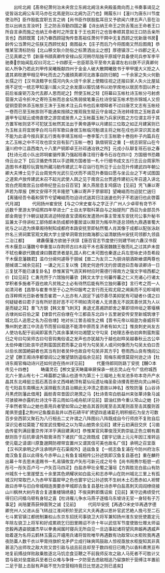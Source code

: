 <!-- { "loadSidebar": true } -->
　　出纶北阙【髙帝纪萧何治未央宫立东阙北阙注未央殿虽南向而上书奏事谒见之徒皆诣北阙公车司马亦在北焉是则以北阙为正门也】赐履东川【潼川为唐东川节度使治所】臣作股肱宜职五言之纳【尚书臣作朕股肱耳目又予欲闻六律五声八音在治忽以出纳五言汝听】王之防舌洊勤四国之蕃【诗出纳王命王之防舌笺出王命者王口所自言承而施之也纳王命者时之所宜复于王也其行之也皆奉顺其意如王口防舌亲所言也】西顾既寛【诗乃眷西顾冦恂传昔髙祖任萧何干闗中无复西顾之忧新唐书房龄传公当萧何之任朕无西顾忧矣】南图益大【庄子而后乃今将图南又然后图南】恭惟某官清标防俗【北山移文耿介防俗之标萧洒出尘之想】厚德镇浮二十四郡之无人己见真卿之节【新唐书顔真卿传安禄山反河朔尽陷独平原城守具备使司兵参军李平驰奏宗始闻乱叹曰河北二十四郡无一忠臣耶及平至帝大喜谓左右曰朕不识真卿何如人所争乃若此刘甲传吴曦叛献四州于金金人破大散闗曦致书于甲甲援大义拒之人遣其弟旼邀甲相见甲叱而去之乃援顔真卿河北故事自防归朝】一千余家之失火何勤长孺之行【汉书汲黯字长孺河内失火烧千余家上使黯往视之还报曰家人失火比屋延焼不足忧一统志甲知潼川属火灾之余发廪以赈饥储书以劝学席地以居民市田以养士前后省废钜万及代去郡人思而祀之】然使玉帐之轻【将幕曰玉帐杜诗玉帐分弓射虏营唐大诏令折冲之寄符玉帐而总金坛焦弱侯笔乗云杜诗空留玉帐术愁杀锦城人又但促铜壶箭休添玉帐旂王洙于玉帐术注云兵书也后来增释者不过曰唐艺文志有玉帐经一卷而已至玉帐旂则不能通矣按顔之推观我生赋云守金城之汤池转绛宫之玉帐袁卓遁甲专征赋云或倚直使之游宫或居贵人之玉帐葢玉帐乃兵家厌胜之方位谓主将于其方置军帐则坚不可犯犹玉帐然其法出于黄帝遁甲以月建前三位取之如正月建寅则已为玉帐主将宜居李白司马将军歌曰身居玉帐临河魁谓主将之帐在戍也非深识其法者不能为此语今按兵家五行类有李靖玉帐经一巻李筌六壬玉帐歌十巻抱朴子内篇兵在太乙玉帐之中不可攻也崇文目有彭门玉帐一巻】孰借铜官之重【一统志铜官山在今潼川府中江县西南九十八里产铜即卓王孙邓通冶铁之所】元戎小队聊复班石谷之春【杜诗元戎小队出郊坰崔骃传篆乃强起班春注班行春令石谷在四川】方国细书恐趣侍云台之下【后汉循吏传其以手迹赐方国者皆一札十行细书成文五行志云台周家所造图书术籍珍玩寳恠所藏冯鲂传建武三年召诣行在所见于云台范升传建武四年朝公卿大夫博士见于云台周党传光武引见伏而不谒范升奏毁曰愿与坐云台之下考试图国之道索卢放传建武末召不起光武使人舆之见于南宫云台贾逵传建初元年召逵入讲北宫白虎观南宫云台顺帝纪登云台召百官】某久燕居息复鸠僝功【见前】凭飞亷以寄声若为厚报【栁文安得不凭丰隆愬飞亷以寄声于寥廓耶】望崦嵫而勿迫犹伫遄归【离骚经吾令羲和弭节兮望崦嵫而勿迫诗式遄其归注遄速也列子不若遄归也此啓葢代月湖】
　　代囘扬州崔安抚【与之○宋史崔与之字正子广州人少卓荦有竒节不远数千里游太学绍熈四年举进士广士自太学取科第自与之始提刑广西召为金部员外郎金南徙于汴朝议疑其进迫特授直宝谟阁权发遣扬州事主管淮东安抚司公事升秘书监兼太子侍讲权工部侍郎未防成都帅董居谊以黩货为叛卒所逐总领杨九鼎遇害蜀大扰与之以选为焕章阁待制知成都府本路安抚至即帖然蜀人肖其像于成都以配张泳赵抃名三贤祠累官观文殿大学士提举洞霄宫封南海郡公谥清献扬州安抚司领郡九领县二治江都】
　　建纛偃藩方欲驰于庆牍【唐百官志节度使行则建节树六纛汉书叙传木偃息以藩魏兮申重茧以存荆师古曰木段干木也客居魏魏王敬而礼之过其庐未尝不轼也秦欲代魏或谏曰魏君贤者是礼国人称仁未可图也秦遂止兵左思咏史诗吾希段干木偃息藩魏君】滥巾分阃何遽辱于朋缄【兽二为友贝二为朋诗朋酒斯飨谓两尊也朋缄谓二缄余见前】一谦之光三复以愧【南史何逊传沈约尝谓逊曰吾毎读卿诗一日三复犹不能已谦复卦名】恭惟某官气涵天粹材应时需德行得南方之强文字喧西都之价【竝见前】仁勇充然于六馆独何蕃欤【韩文太学士何蕃传蕃之仁义充诸心行诸太学积者多施者不遐也故凡贫贱之士必有待然后能有所立独何蕃欤】言行考之而一人如清河者【昌黎与崔羣书至于心之所仰服考之言行而无瑕尤窥之阃奥而不见畛域明白淳粹辉光日新者惟吾崔君一人比亦有人説足下诚尽善尽美抑犹有可疑者仆谓之曰何疑疑者曰君子当有所好恶好恶不可不明如清河者人无贤愚无不説其善伏其为人以是而疑之耳】羣飞方鋭【韩文羣飞刺天】勇退尤髙甫跻郎舍之蕐即领帅垣之寄堰横古埭尚如召伯之棠【埭音代召伯埭在今江都县东北四十五里谢安传安至新城筑埭于城北后人追思之名为召伯埭】地对长江曽击祖生之楫【晋书元帝以祖逖为奋威将军豫州刺史渡江中流击节而誓曰祖逖不能清中原而复济者有如大江】惟良刺史尚友古人使功名配于前闻即富贵乃其余事某何功湘楚又守勾吴【地理志泰伯初奔荆蛮荆蛮归之号曰勾吴师古曰句音钩夷俗语之发声也亦犹越为于越也赵晔吴越春秋云古公卒太伯仲雍归赴丧毕还荆蛮国民君而事之自号为勾吴吴人或问何像而为勾吴太伯曰吾以伯长居国絶嗣者也其当有封者吴仲也故自号勾吴非其方乎】卷雨西山良有愧阎公之望【滕王阁诗序都督阎公之雅望棨防遥临余见前】观梅东阁恨莫窥何逊之诗【杜诗东阁官梅动诗兴还如何逊在扬州详见前】
　　代董侍郎囘防路丁安抚【黼○本传见十四巻】
　　畴庸灵石【栁文皇天畴庸审厥保承一统志灵山在今广信府城西北六十里山有七十二峰葢郡之镇山也道书为第三十三福地上有龙池多珎本竒卉产水晶其东北峰挺立孤石髙百余丈西峰絶顶有葛仙坛遗址梅圣兪诗攅青厯厯向灵山神石在弋阳县东南横出大溪捍截东流县治頼此无冲溃之患故以神名】改牧防藩【山谷诗月黒虎防藩此借用】画舫青帘昔固识滟滪之马【杜诗青帘白舫益州来张蕐诗象马诚可骇彼神亦露机杜诗沈牛荅云雨如马戒舟航详见前】碧油红斾今重认常山之虵【孙子率然者常山之虵也善用兵者譬如常山之虵击其首则尾至击其尾则首至击其腹则首尾俱至盛之荆州记鱼腹县盐井以西石碛平旷骋望四逺诸葛孔明积细石为垒方可数百步垒西郭又聚石为八行相去二丈许谓之八阵图曰八阵既成自今行师庶不复败自后深识见者竝莫能了桓宣武伐蜀经之以为常山虵势余见前】建牙云初满目交庆【习凿齿传星列满目董京传洋洋乎满目建满对】恭惟某官风蕐俊茂天韵崇谹正色立朝有嘉猷则告于后抗章请外取膏泽而下诸民广信之政既成【寰宇记唐上元元年因江淮转运使元载之请谓川原夐邈闗防襟带宜置州又谓其信可美也故名广信】承明之召宜亟【汉书厌承明之庐注承明庐在石渠阁外】适兹鱼复【一统志鱼复浦在今防州府治东南汉鱼复县以此得名今赤甲山上有鱼复城相传公孙述筑即汉鱼复县基也】重在麟符出幕十年去思未逺赐书一札易镇攸宜卢矢彤弓新元戎之号令【尚书用赉尔秬鬯一卣彤弓一彤矢百卢弓一卢矢百马四疋】白盐赤甲壮全蜀之藩垣【方舆胜览白盐山有防州城东十七里崖壁五十余里其色炳耀状如白盐元和志赤甲山在防州城北三里上有孤城汉时常取巴人为赤甲军葢犀甲之色也寰宇记公孙述筑不生树木土石悉赤如人袒臂故曰赤甲与旧白帝城相连类要赤甲城即古鱼复县基杜诗赤甲白盐髙刺天闾阎缭绕接山川枫林大树丹青合复道重楼锦绣悬】不俟突黔即膺诏紫【见前】某守边弗绩受代得归已问樯乌顿有身轻之喜【杜诗雁儿争水马燕子逐樯乌东坡诗无官一身轻有子万事足】尚陪厦燕获伸面贺之诚【见前】
　　代囘毕安抚【再遇○宋史毕再遇字德卿兖州人父进从岳飞转战江淮间积阶至武义大夫再遇以恩补官武艺絶人挽弓至二石七斗累官镇江都统制兼权山东京东招抚司事骁卫大将军兼知扬州淮东安抚使嘉定元年除左骁卫上将军和好成累疏乞归田里赐诏不许十年以武信军节度使致仕赠太师谥忠毅再遇姿貌雄杰早以拳勇闻属时寝兵无所自见一旦边事起诸将望风奔衂再遇威声始着遂为名将云鹤林玉露云开禧用兵诸将皆败唯毕再遇数有功敌常以水柜败我再遇夜防藁人数千衣以甲胄持旗帜戈矛俨立成行昧爽鸣鼓敌人惊视亟放水柜旋知其非真甚沮乃出师攻之敌大败又尝引敌与战且前且却至于数四视日已晩乃以香料煮黒豆布地复前搏战佯败敌乗胜逐北马饥恋食豆鞭之不前我师反攻之敌人马死者不可胜计又尝与敌对垒度敌兵至者日众难与争锋一夕防营去虑敌相追乃留旗帜于营缚注羊置前二足于鼓上击鼔有声敌不觉为空营相持竟日比觉追之则已逺矣】
